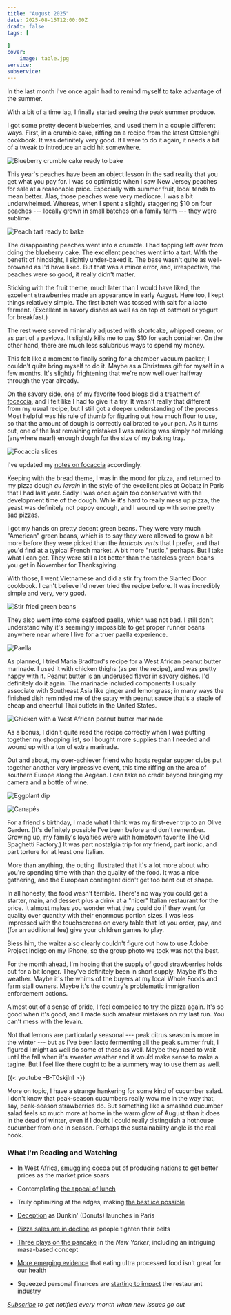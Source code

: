 ```yaml
---
title: "August 2025"
date: 2025-08-15T12:00:00Z
draft: false
tags: [
    
]
cover:
    image: table.jpg
service: 
subservice: 
---
```


In the last month I've once again had to remind myself to take advantage of the summer.

With a bit of a time lag, I finally started seeing the peak summer produce.

I got some pretty decent blueberries, and used them in a couple different ways. First, in a crumble cake, riffing on a recipe from the latest Ottolenghi cookbook. It was definitely very good. If I were to do it again, it needs a bit of a tweak to introduce an acid hit somewhere.

![Blueberry crumble cake ready to bake](blueberry.jpg)

This year's peaches have been an object lesson in the sad reality that you get what you pay for. I was so optimistic when I saw New Jersey peaches for sale at a reasonable price. Especially with summer fruit, local tends to mean better. Alas, those peaches were very mediocre. I was a bit underwhelmed. Whereas, when I spent a slightly staggering $10 on four peaches --- locally grown in small batches on a family farm --- they were sublime.

![Peach tart ready to bake](tart-prepped.jpg)

The disappointing peaches went into a crumble. I had topping left over from doing the blueberry cake. The excellent peaches went into a tart. With the benefit of hindsight, I sightly under-baked it. The base wasn't quite as well-browned as I'd have liked. But that was a minor error, and, irrespective, the peaches were so good, it really didn't matter.

Sticking with the fruit theme, much later than I would have liked, the excellent strawberries made an appearance in early August. Here too, I kept things relatively simple. The first batch was tossed with salt for a lacto ferment. (Excellent in savory dishes as well as on top of oatmeal or yogurt for breakfast.)

The rest were served minimally adjusted with shortcake, whipped cream, or as part of a pavlova. It slightly kills me to pay $10 for each container. On the other hand, there are much less salubrious ways to spend my money.

This felt like a moment to finally spring for a chamber vacuum packer; I couldn't quite bring myself to do it. Maybe as a Christmas gift for myself in a few months. It's slightly frightening that we're now well over halfway through the year already.

On the savory side, one of my favorite food blogs did [a treatment of focaccia](https://jepensedoncjecuis.com/2025/07/comment-reussir-une-focaccia-moelleuse-et-croustillante.html), and I felt like I had to give it a try. It wasn't really that different from my usual recipe, but I still got a deeper understanding of the process. Most helpful was his rule of thumb for figuring out how much flour to use, so that the amount of dough is correctly calibrated to your pan. As it turns out, one of the last remaining mistakes I was making was simply not making (anywhere near!) enough dough for the size of my baking tray.

![Focaccia slices](focaccia.jpg)

I've updated my [notes on focaccia](/recipes/focaccia) accordingly.

Keeping with the bread theme, I was in the mood for pizza, and returned to my pizza dough _au levain_ in the style of the excellent pies at Oobatz in Paris that I had last year. Sadly I was once again too conservative with the development time of the dough. While it's hard to really mess up pizza, the yeast was definitely not peppy enough, and I wound up with some pretty sad pizzas.

I got my hands on pretty decent green beans. They were very much "American" green beans, which is to say they were allowed to grow a bit more before they were picked than the _haricots verts_ that I prefer, and that you'd find at a typical French market. A bit more "rustic," perhaps. But I take what I can get. They were still a lot better than the tasteless green beans you get in November for Thanksgiving.

With those, I went Vietnamese and did a stir fry from the Slanted Door cookbook. I can't believe I'd never tried the recipe before. It was incredibly simple and very, very good.

![Stir fried green beans](haricots.jpg)

They also went into some seafood paella, which was not bad. I still don't understand why it's seemingly impossible to get proper runner beans anywhere near where I live for a truer paella experience.

![Paella](paella.jpg)

As planned, I tried Maria Bradford's recipe for a West African peanut butter marinade. I used it with chicken thighs (as per the recipe), and was pretty happy with it. Peanut butter is an underused flavor in savory dishes. I'd definitely do it again. The marinade included components I usually associate with Southeast Asia like ginger and lemongrass; in many ways the finished dish reminded me of the satay with peanut sauce that's a staple of cheap and cheerful Thai outlets in the United States.

![Chicken with a West African peanut butter marinade](chicken.jpg)

As a bonus, I didn't quite read the recipe correctly when I was putting together my shopping list, so I bought more supplies than I needed and wound up with a ton of extra marinade.

Out and about, my over-achiever friend who hosts regular supper clubs put together another very impressive event, this time riffing on the area of southern Europe along the Aegean. I can take no credit beyond bringing my camera and a bottle of wine.

![Eggplant dip](eggplant.jpg)

![Canapés](canape.jpg)

For a friend's birthday, I made what I think was my first-ever trip to an Olive Garden. (It's definitely possible I've been before and don't remember. Growing up, my family's loyalties were with hometown favorite The Old Spaghetti Factory.) It was part nostalgia trip for my friend, part ironic, and part torture for at least one Italian.

More than anything, the outing illustrated that it's a lot more about who you're spending time with than the quality of the food. It was a nice gathering, and the European contingent didn't get too bent out of shape.

In all honesty, the food wasn't terrible. There's no way you could get a starter, main, and dessert plus a drink at a "nicer" Italian restaurant for the price. It almost makes you wonder what they could do if they went for quality over quantity with their enormous portion sizes. I was less impressed with the touchscreens on every table that let you order, pay, and (for an additional fee) give your children games to play.

Bless him, the waiter also clearly couldn't figure out how to use Adobe Project Indigo on my iPhone, so the group photo we took was not the best.

For the month ahead, I'm hoping that the supply of good strawberries holds out for a bit longer. They've definitely been in short supply. Maybe it's the weather. Maybe it's the whims of the buyers at my local Whole Foods and farm stall owners. Maybe it's the country's problematic immigration enforcement actions.

Almost out of a sense of pride, I feel compelled to try the pizza again. It's so good when it's good, and I made such amateur mistakes on my last run. You can't mess with the levain.

Not that lemons are particularly seasonal --- peak citrus season is more in the winter --- but as I've been lacto fermenting all the peak summer fruit, I figured I might as well do some of those as well. Maybe they need to wait until the fall when it's sweater weather and it would make sense to make a tagine. But I feel like there ought to be a summery way to use them as well.

{{< youtube -B-T0skjlnI >}}

More on topic, I have a strange hankering for some kind of cucumber salad. I don't know that peak-season cucumbers really wow me in the way that, say, peak-season strawberries do. But something like a smashed cucumber salad feels so much more at home in the warm glow of August than it does in the dead of winter, even if I doubt I could really distinguish a hothouse cucumber from one in season. Perhaps the sustainability angle is the real hook.

### What I'm Reading and Watching

* In West Africa, [smuggling cocoa](https://www.ft.com/content/e0b7f437-0e3d-4e68-a2cd-d03affb72400) out of producing nations to get better prices as the market price soars

* Contemplating [the appeal of lunch](https://www.newyorker.com/magazine/2025/07/28/the-case-for-lunch)

* Truly optimizing at the edges, making [the best ice possible](https://www.ft.com/content/eb2d49cb-47f9-4e45-8509-57d88907a9c3)

* [Deception](https://www.youtube.com/watch?v=JyUD3LYQ9pE) as Dunkin' (Donuts) launches in Paris

* [Pizza sales are in decline](https://www.theguardian.com/business/2025/aug/05/dominos-pizza-profits-dive-as-people-cut-back-on-takeaways) as people tighten their belts

* [Three plays on the pancake](https://www.newyorker.com/culture/the-food-scene/three-plays-on-the-pancake) in the _New Yorker_, including an intriguing masa-based concept

* [More emerging evidence](https://www.ft.com/content/e8866e64-0bf2-4ab3-a424-26b2550c7100) that eating ultra processed food isn't great for our health

* Squeezed personal finances are [starting to impact](https://www.ft.com/content/94aeee54-a0b6-4088-a3ff-57477d44a259) the restaurant industry

_[Subscribe](/subscribe) to get notified every month when new issues go out_
